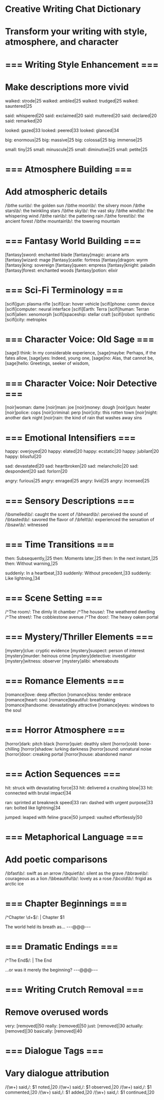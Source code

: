 # Creative Writing Chat Dictionary
# Transform your writing with style, atmosphere, and character

# === Writing Style Enhancement ===
# Make descriptions more vivid
walked: strode|25
walked: ambled|25
walked: trudged|25
walked: sauntered|25

said: whispered|20
said: exclaimed|20
said: muttered|20
said: declared|20
said: remarked|20

looked: gazed|33
looked: peered|33
looked: glanced|34

big: enormous|25
big: massive|25
big: colossal|25
big: immense|25

small: tiny|25
small: minuscule|25
small: diminutive|25
small: petite|25

# === Atmosphere Building ===
# Add atmospheric details
/\bthe sun\b/: the golden sun
/\bthe moon\b/: the silvery moon
/\bthe stars\b/: the twinkling stars
/\bthe sky\b/: the vast sky
/\bthe wind\b/: the whispering wind
/\bthe rain\b/: the pattering rain
/\bthe forest\b/: the ancient forest
/\bthe mountain\b/: the towering mountain

# === Fantasy World Building ===
[fantasy]sword: enchanted blade
[fantasy]magic: arcane arts
[fantasy]wizard: mage
[fantasy]castle: fortress
[fantasy]dragon: wyrm
[fantasy]king: sovereign
[fantasy]queen: empress
[fantasy]knight: paladin
[fantasy]forest: enchanted woods
[fantasy]potion: elixir

# === Sci-Fi Terminology ===
[scifi]gun: plasma rifle
[scifi]car: hover vehicle
[scifi]phone: comm device
[scifi]computer: neural interface
[scifi]Earth: Terra
[scifi]human: Terran
[scifi]alien: xenomorph
[scifi]spaceship: stellar craft
[scifi]robot: synthetic
[scifi]city: metroplex

# === Character Voice: Old Sage ===
[sage]I think: In my considerable experience,
[sage]maybe: Perhaps, if the fates allow,
[sage]yes: Indeed, young one,
[sage]no: Alas, that cannot be,
[sage]hello: Greetings, seeker of wisdom,

# === Character Voice: Noir Detective ===
[noir]woman: dame
[noir]man: joe
[noir]money: dough
[noir]gun: heater
[noir]police: cops
[noir]criminal: perp
[noir]city: this rotten town
[noir]night: another dark night
[noir]rain: the kind of rain that washes away sins

# === Emotional Intensifiers ===
happy: overjoyed|20
happy: elated|20
happy: ecstatic|20
happy: jubilant|20
happy: blissful|20

sad: devastated|20
sad: heartbroken|20
sad: melancholic|20
sad: despondent|20
sad: forlorn|20

angry: furious|25
angry: enraged|25
angry: livid|25
angry: incensed|25

# === Sensory Descriptions ===
/\bsmelled\b/: caught the scent of
/\bheard\b/: perceived the sound of
/\btasted\b/: savored the flavor of
/\bfelt\b/: experienced the sensation of
/\bsaw\b/: witnessed

# === Time Transitions ===
then: Subsequently,|25
then: Moments later,|25
then: In the next instant,|25
then: Without warning,|25

suddenly: In a heartbeat,|33
suddenly: Without precedent,|33
suddenly: Like lightning,|34

# === Scene Setting ===
/^The room/: The dimly lit chamber
/^The house/: The weathered dwelling
/^The street/: The cobblestone avenue
/^The door/: The heavy oaken portal

# === Mystery/Thriller Elements ===
[mystery]clue: cryptic evidence
[mystery]suspect: person of interest
[mystery]murder: heinous crime
[mystery]detective: investigator
[mystery]witness: observer
[mystery]alibi: whereabouts

# === Romance Elements ===
[romance]love: deep affection
[romance]kiss: tender embrace
[romance]heart: soul
[romance]beautiful: breathtaking
[romance]handsome: devastatingly attractive
[romance]eyes: windows to the soul

# === Horror Atmosphere ===
[horror]dark: pitch black
[horror]quiet: deathly silent
[horror]cold: bone-chilling
[horror]shadow: lurking darkness
[horror]sound: unnatural noise
[horror]door: creaking portal
[horror]house: abandoned manor

# === Action Sequences ===
hit: struck with devastating force|33
hit: delivered a crushing blow|33
hit: connected with brutal impact|34

ran: sprinted at breakneck speed|33
ran: dashed with urgent purpose|33
ran: bolted like lightning|34

jumped: leaped with feline grace|50
jumped: vaulted effortlessly|50

# === Metaphorical Language ===
# Add poetic comparisons
/\bfast\b/: swift as an arrow
/\bquiet\b/: silent as the grave
/\bbrave\b/: courageous as a lion
/\bbeautiful\b/: lovely as a rose
/\bcold\b/: frigid as arctic ice

# === Chapter Beginnings ===
/^Chapter \d+$/: |
Chapter $1

The world held its breath as...
---@@@---

# === Dramatic Endings ===
/^The End$/: |
The End

...or was it merely the beginning?
---@@@---

# === Writing Crutch Removal ===
# Remove overused words
very: [removed]|50
really: [removed]|50
just: [removed]|30
actually: [removed]|30
basically: [removed]|40

# === Dialogue Tags ===
# Vary dialogue attribution
/(\w+) said,/: $1 noted,|20
/(\w+) said,/: $1 observed,|20
/(\w+) said,/: $1 commented,|20
/(\w+) said,/: $1 added,|20
/(\w+) said,/: $1 continued,|20
